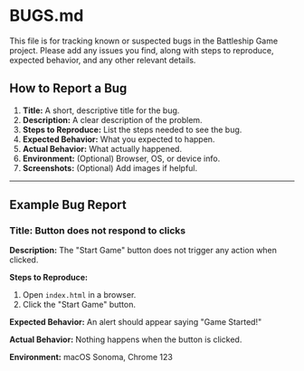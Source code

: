 # BUGS.md

This file is for tracking known or suspected bugs in the Battleship Game project. Please add any issues you find, along with steps to reproduce, expected behavior, and any other relevant details.

## How to Report a Bug
1. **Title:** A short, descriptive title for the bug.
2. **Description:** A clear description of the problem.
3. **Steps to Reproduce:** List the steps needed to see the bug.
4. **Expected Behavior:** What you expected to happen.
5. **Actual Behavior:** What actually happened.
6. **Environment:** (Optional) Browser, OS, or device info.
7. **Screenshots:** (Optional) Add images if helpful.

---

## Example Bug Report

### Title: Button does not respond to clicks

**Description:**
The "Start Game" button does not trigger any action when clicked.

**Steps to Reproduce:**
1. Open `index.html` in a browser.
2. Click the "Start Game" button.

**Expected Behavior:**
An alert should appear saying "Game Started!"

**Actual Behavior:**
Nothing happens when the button is clicked.

**Environment:**
macOS Sonoma, Chrome 123 